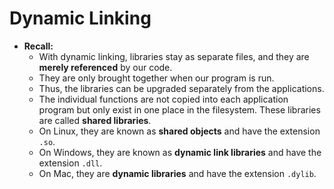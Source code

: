 # Dynamic Linking

- **Recall:** 
  - With dynamic linking, libraries stay as separate files, and they are **merely referenced** by our code.
  - They are only brought together when our program is run. 
  - Thus, the libraries can be upgraded separately from the applications.
  - The individual functions are not copied into each application program but only exist in one place in the filesystem. These libraries are called **shared libraries**.
  - On Linux, they are known as **shared objects** and have the extension `.so`.
  - On Windows, they are known as **dynamic link libraries** and have the extension `.dll`.
  - On Mac, they are **dynamic libraries** and have the extension `.dylib`.